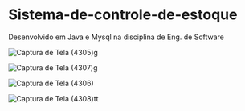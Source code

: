 # Sistema-de-controle-de-estoque
Desenvolvido em Java e Mysql na disciplina de Eng. de Software 

![Captura de Tela (4305)g](https://github.com/hanani-bittencourt/Sistema-de-controle-de-estoque/assets/101275346/3fdde7a2-9406-443c-a318-82d71afd5511)

![Captura de Tela (4307)g](https://github.com/hanani-bittencourt/Sistema-de-controle-de-estoque/assets/101275346/db1797ca-f8fe-4e2e-8fe4-978398c7e842)

![Captura de Tela (4306)](https://github.com/hanani-bittencourt/Sistema-de-controle-de-estoque/assets/101275346/596d7b73-1429-4ebf-b6c9-c78071788064)

![Captura de Tela (4308)tt](https://github.com/hanani-bittencourt/Sistema-de-controle-de-estoque/assets/101275346/8956d67f-6e97-4807-b372-b935406d3d3b)

